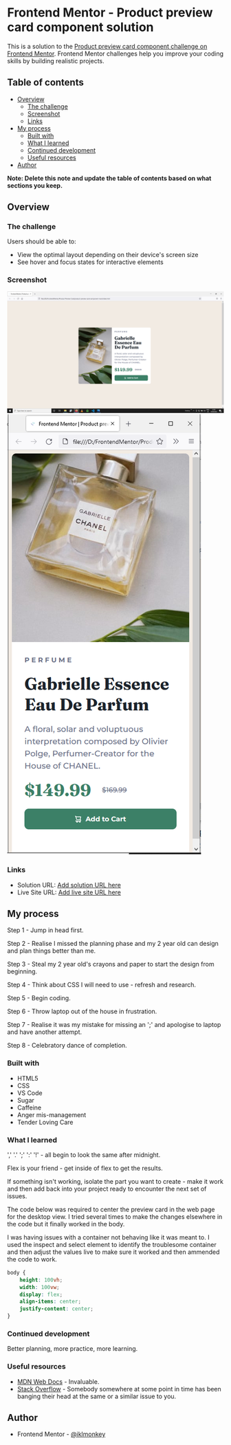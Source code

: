 # Frontend Mentor - Product preview card component solution

This is a solution to the [Product preview card component challenge on Frontend Mentor](https://www.frontendmentor.io/challenges/product-preview-card-component-GO7UmttRfa). Frontend Mentor challenges help you improve your coding skills by building realistic projects. 

## Table of contents

- [Overview](#overview)
  - [The challenge](#the-challenge)
  - [Screenshot](#screenshot)
  - [Links](#links)
- [My process](#my-process)
  - [Built with](#built-with)
  - [What I learned](#what-i-learned)
  - [Continued development](#continued-development)
  - [Useful resources](#useful-resources)
- [Author](#author)

**Note: Delete this note and update the table of contents based on what sections you keep.**

## Overview

### The challenge

Users should be able to:

- View the optimal layout depending on their device's screen size
- See hover and focus states for interactive elements

### Screenshot

![](./screenshot-desktop.png)
![](./screenshot-mobile.png)

### Links

- Solution URL: [Add solution URL here](https://your-solution-url.com)
- Live Site URL: [Add live site URL here](https://your-live-site-url.com)

## My process

Step 1 - Jump in head first.

Step 2 - Realise I missed the planning phase and my 2 year old can design and plan things better than me.

Step 3 - Steal my 2 year old's crayons and paper to start the design from beginning. 

Step 4 - Think about CSS I will need to use - refresh and research.

Step 5 - Begin coding.

Step 6 - Throw laptop out of the house in frustration.

Step 7 - Realise it was my mistake for missing an ';' and apologise to laptop and have another attempt.

Step 8 - Celebratory dance of completion. 

### Built with

- HTML5
- CSS
- VS Code
- Sugar
- Caffeine
- Anger mis-management
- Tender Loving Care

### What I learned

',' '.' ';' ':' '!' - all begin to look the same after midnight. 

Flex is your friend - get inside of flex to get the results. 

If something isn't working, isolate the part you want to create - make it work and then add back into your project ready to encounter the next set of issues. 

The code below was required to center the preview card in the web page for the desktop view. I tried several times to make the changes elsewhere in the code but it finally worked in the body.

I was having issues with a container not behaving like it was meant to. I used the inspect and select element to identify the troublesome container and then adjust the values live to make sure it worked and then ammended the code to work. 

```css
body {
    height: 100vh;
    width: 100vw;
    display: flex;
    align-items: center;
    justify-content: center;
}
```

### Continued development

Better planning, more practice, more learning. 

### Useful resources

- [MDN Web Docs](https://developer.mozilla.org/en-US/) - Invaluable.
- [Stack Overflow](https://stackoverflow.com/) - Somebody somewhere at some point in time has been banging their head at the same or a similar issue to you.

## Author

- Frontend Mentor - [@iklmonkey](https://www.frontendmentor.io/profile/iklmonkey)
